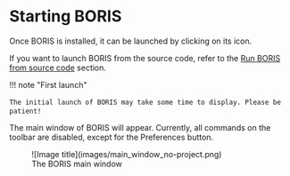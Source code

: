 

# Starting BORIS


Once BORIS is installed, it can be launched by clicking on its icon.


If you want to launch BORIS from the source code, refer to the [Run BORIS from source code](https://www.boris.unito.it/pages/run_from_source_code.html) section.


!!! note "First launch"

    The initial launch of BORIS may take some time to display. Please be patient!


The main window of BORIS will appear. Currently, all commands on the toolbar are disabled, except for the Preferences button.


<figure markdown>
  ![Image title](images/main_window_no-project.png)
  <figcaption>The BORIS main window</figcaption>
</figure>




